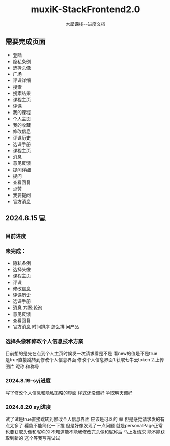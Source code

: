 <div align="center">
<h1 align="center">muxiK-StackFrontend2.0</h1>

木犀课栈--进度文档

</div>

## 需要完成页面

- 登陆
- 隐私条例
- 选择头像
- 广场
- 评课详细
- 搜索
- 搜索结果
- 课程主页
- 评课
- 我的课程
- 个人主页
- 我的收藏
- 修改信息
- 评课历史
- 选课手册
- 课程主页
- 消息
- 意见反馈
- 提问详细
- 提问
- 查看回复
- 点赞
- 我要提问
- 官方消息

## 2024.8.15 :computer:

### 目前进度

### 未完成：

- 隐私条例
- 选择头像
- 课程主页
- 评课
- 修改信息
- 评课历史
- 选课手册
- 消息
  方案:轮询
- 意见反馈
- 查看回复
- 官方消息
  时间排序 怎么排 问产品

### 选择头像和修改个人信息技术方案

目前想的是先在点到个人主页时候发一次请求看是不是
看new的值是不是true
<br/>
是true直接跳转到修改个人信息界面
修改个人信息界面1.获取七牛云token 2.上传图片 昵称 和称号

### 2024.8.19-syj进度

写了修改个人信息和隐私策略的界面
样式还没调好 争取明天调好

### 2024.8.20 syj进度
试了试是true直接跳转到修改个人信息界面 
应该是可以的 😁
但是感觉请求发的有点太多了 看能不能简化一下捏
但是好像发现了一点问题 就是personalPage正常也要获取头像和昵称的
不知道能不能我修改完头像和昵称后
马上发请求 能不能获取到新的 这个等我写完试试
